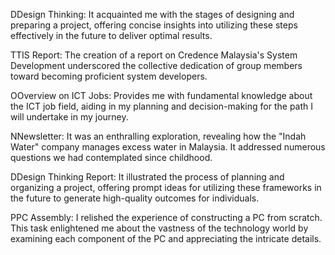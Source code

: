 DDesign Thinking: It acquainted me with the stages of designing and preparing a project, offering concise insights into utilizing these steps effectively in the future to deliver optimal results.

TTIS Report: The creation of a report on Credence Malaysia's System Development underscored the collective dedication of group members toward becoming proficient system developers.

OOverview on ICT Jobs: Provides me with fundamental knowledge about the ICT job field, aiding in my planning and decision-making for the path I will undertake in my journey.

NNewsletter: It was an enthralling exploration, revealing how the "Indah Water" company manages excess water in Malaysia. It addressed numerous questions we had contemplated since childhood.

DDesign Thinking Report: It illustrated the process of planning and organizing a project, offering prompt ideas for utilizing these frameworks in the future to generate high-quality outcomes for individuals.

PPC Assembly: I relished the experience of constructing a PC from scratch. This task enlightened me about the vastness of the technology world by examining each component of the PC and appreciating the intricate details.
